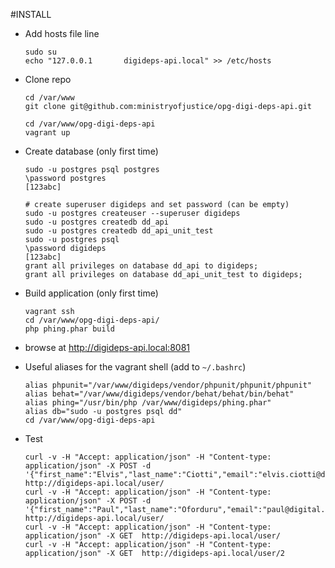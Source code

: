 #INSTALL

  * Add hosts file line
    
        sudo su
        echo "127.0.0.1       digideps-api.local" >> /etc/hosts

  * Clone repo
 
        cd /var/www
        git clone git@github.com:ministryofjustice/opg-digi-deps-api.git
    
        cd /var/www/opg-digi-deps-api
        vagrant up

  * Create database (only first time)
    
        sudo -u postgres psql postgres
        \password postgres
        [123abc]
    
        # create superuser digideps and set password (can be empty)
        sudo -u postgres createuser --superuser digideps
        sudo -u postgres createdb dd_api
        sudo -u postgres createdb dd_api_unit_test
        sudo -u postgres psql
        \password digideps
        [123abc]
        grant all privileges on database dd_api to digideps;
        grant all privileges on database dd_api_unit_test to digideps;

  * Build application (only first time)

        vagrant ssh
        cd /var/www/opg-digi-deps-api/
        php phing.phar build

  *  browse at http://digideps-api.local:8081

  * Useful aliases for the vagrant shell (add to `~/.bashrc`)

        alias phpunit="/var/www/digideps/vendor/phpunit/phpunit/phpunit"
        alias behat="/var/www/digideps/vendor/behat/behat/bin/behat"
        alias phing="/usr/bin/php /var/www/digideps/phing.phar"
        alias db="sudo -u postgres psql dd"
        cd /var/www/opg-digi-deps-api

  * Test

        curl -v -H "Accept: application/json" -H "Content-type: application/json" -X POST -d '{"first_name":"Elvis","last_name":"Ciotti","email":"elvis.ciotti@digital.justice.gov.uk"}'  http://digideps-api.local/user/
        curl -v -H "Accept: application/json" -H "Content-type: application/json" -X POST -d '{"first_name":"Paul","last_name":"Oforduru","email":"paul@digital.justice.gov.uk"}'  http://digideps-api.local/user/
        curl -v -H "Accept: application/json" -H "Content-type: application/json" -X GET  http://digideps-api.local/user/
        curl -v -H "Accept: application/json" -H "Content-type: application/json" -X GET  http://digideps-api.local/user/2